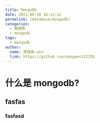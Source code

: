 ```yaml
---
title: MongoDb
date: 2021-08-10 16:12:12
permalink: /database/mongodb/
categories:
  - 数据库
  - mongodb
tags:
  - mongodb
author:
  name: 窝窝侠-win
  link: https://github.com/wangwen112255
---
```

# 什么是 mongodb?
##  fasfas

### fasfasd
